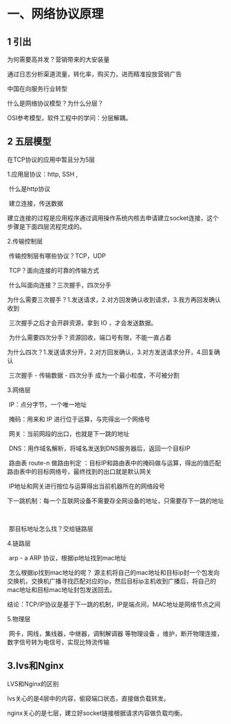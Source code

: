 # 一、网络协议原理

## 1 引出

为何需要高并发？营销带来的大安装量

通过日志分析渠道流量，转化率，购买力，进而精准投放营销广告

中国在向服务行业转型

什么是网络协议模型？为什么分层？

OSI参考模型，软件工程中的学问：分层解耦。

## 2 五层模型

在TCP协议的应用中暂且分为5层

1.应用层协议：http,  SSH , 

​	什么是http协议 

​	建立连接，传送数据

​	建立连接的过程是应用程序通过调用操作系统内核去申请建立socket连接，这个步骤是下面四层流程完成的。

2.传输控制层

​	传输控制层有哪些协议？TCP，UDP

​	TCP？面向连接的可靠的传输方式

​	什么叫面向连接？三次握手，四次分手

​	为什么需要三次握手？1.发送请求，2.对方回发确认收到请求，3.我方再回发确认收到

​	三次握手之后才会开辟资源，拿到 IO ，才会发送数据。

​	为什么需要四次分手？资源回收，端口号有限，不能一直占着

​	为什么四次？1.发送请求分开，2.对方回发确认，3.对方发送请求分开，4.回复确认

​	三次握手 - 传输数据 - 四次分手  成为一个最小粒度，不可被分割

3.网络层

​	IP：点分字节，一个唯一地址

​	掩码：用来和 IP 进行位于运算，与完得出一个网络号

​	网关：当前网段的出口，也就是下一跳的地址	

​	DNS：用作域名解析，将域名发送到DNS服务器后，返回一个目标IP

​	路由表 route-n 做路由判定 ：目标IP和路由表中的掩码做与运算，得出的值匹配路由表中的目标网络号，最终找到的出口就是默认网关

​	IP地址和网关进行按位与运算得出当前机器所在的网络段号

​	下一跳机制：每一个互联网设备不需要存全网设备的地址，只需要存下一跳的地址

​	

​	那目标地址怎么找？交给链路层

4.链路层

​	arp - a  ARP 协议，根据ip地址找到mac地址

​	怎么根据ip找到mac地址的呢？ 源主机将自己的mac地址和目标ip封一个包发向交换机，交换机广播寻找匹配对应的ip，然后目标ip主机收到广播后，将自己的mac地址和目标mac地址封包发送回去。

结论：TCP/IP协议是基于下一跳的机制，IP是端点间，MAC地址是网络节点之间

5.物理层

​	网卡，网线，集线器，中继器，调制解调器 等物理设备 ，维护，断开物理连接，数字信号转为电信号，实现比特流传输

## 3.lvs和Nginx

LVS和Nginx的区别

lvs关心的是4层中的内容，偷窥端口状态，直接做负载转发。

nginx关心的是七层，建立好socket链接根据请求内容做负载均衡。

